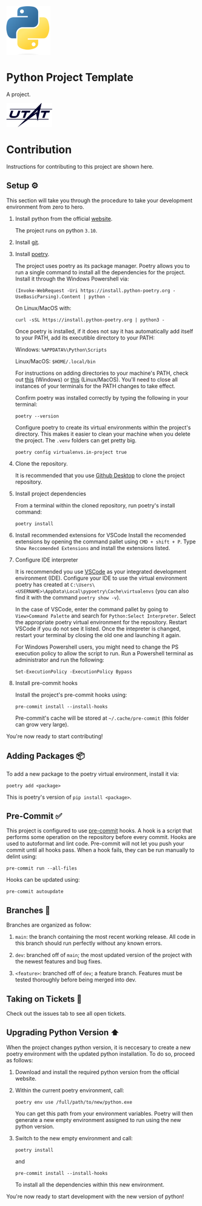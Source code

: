 <img src="img/logo.png" height="128">

# Python Project Template
A project.

<img src="img/utat-logo.png" height="64">

# Contribution
Instructions for contributing to this project are shown here.
## Setup ⚙️
This section will take you through the procedure to take your development environment from zero to hero.
1. Install python from the official [website](https://www.python.org/downloads/).

    The project runs on python `3.10`.

1. Install [git](https://git-scm.com/).

1. Install [poetry](https://python-poetry.org/).

    The project uses poetry as its package manager. Poetry allows you to run a single command to install all the dependencies for the project. Install it through the Windows Powershell via:
    ```
    (Invoke-WebRequest -Uri https://install.python-poetry.org -UseBasicParsing).Content | python -
    ```

    On Linux/MacOS with:
    ```
    curl -sSL https://install.python-poetry.org | python3 -
    ```

    Once poetry is installed, if it does not say it has automatically add itself to your PATH, add its executible directory to your PATH:

    Windows: `%APPDATA%\Python\Scripts`

    Linux/MacOS: `$HOME/.local/bin`
    
    For instructions on adding directories to your machine's PATH, check out [this](https://helpdeskgeek.com/windows-10/add-windows-path-environment-variable/) (Windows) or [this](https://stackoverflow.com/a/19663996) (Linux/MacOS). You'll need to close all instances of your terminals for the PATH changes to take effect. 
    
    Confirm poetry was installed correctly by typing the following in your terminal:
    ```
    poetry --version
    ```

    Configure poetry to create its virtual environments within the project's directory. This makes it easier to clean your machine when you delete the project. The `.venv` folders can get pretty big.
    ```
    poetry config virtualenvs.in-project true
    ```

1. Clone the repository.

    It is recommended that you use [Github Desktop](https://desktop.github.com/) to clone the project repository.

1. Install project dependencies

    From a terminal within the cloned repository, run poetry's install command:
    ```
    poetry install
    ```

1. Install recommended extensions for VSCode
    Install the recomended extensions by opening the command pallet using `CMD + shift + P`. Type `Show Reccomended Extensions` and install the extensions listed.

1. Configure IDE interpreter

    It is recommended you use [VSCode](https://code.visualstudio.com/) as your integrated development environment (IDE). Configure your IDE to use the virtual environment poetry has created at `C:\Users\<USERNAME>\AppData\Local\pypoetry\Cache\virtualenvs` (you can also find it with the command `poetry show -v`).
    
    In the case of VSCode, enter the command pallet by going to `View>Command Palette` and search for `Python:Select Interpreter`. Select the appropriate poetry virtual environment for the repository. Restart VSCode if you do not see it listed. Once the intepreter is changed, restart your terminal by closing the old one and launching it again.

    For Windows Powershell users, you might need to change the PS execution policy to allow the script to run. Run a Powershell terminal as administrator and run the following:
    ```
    Set-ExecutionPolicy -ExecutionPolicy Bypass
    ```

1. Install pre-commit hooks

    Install the project's pre-commit hooks using:
    ```
    pre-commit install --install-hooks
    ```
    
    Pre-commit's cache will be stored at `~/.cache/pre-commit` (this folder can grow very large).


You're now ready to start contributing!

## Adding Packages 📦
To add a new package to the poetry virtual environment, install it via:
```
poetry add <package>
```
This is poetry's version of `pip install <package>`.

## Pre-Commit ✅
This project is configured to use [pre-commit](https://pre-commit.com/) hooks. A hook is a script that performs some operation on the repository before every commit. Hooks are used to autoformat and lint code. Pre-commit will not let you push your commit until all hooks pass. When a hook fails, they can be run manually to delint using:
```
pre-commit run --all-files
```

Hooks can be updated using:
```
pre-commit autoupdate
```

## Branches 🌿
Branches are organized as follow:

1. `main`: the branch containing the most recent working release. All code in this branch should run perfectly without any known errors.

1. `dev`: branched off of `main`; the most updated version of the project with the newest features and bug fixes.

1. `<feature>`: branched off of `dev`; a feature branch. Features must be tested thoroughly before being merged into dev.

## Taking on Tickets 🎫
Check out the issues tab to see all open tickets.

## Upgrading Python Version ⬆️
When the project changes python version, it is neccesary to create a new poetry environment with the updated python installation. To do so, proceed as follows:

1. Download and install the required python version from the official website.

1. Within the current poetry environment, call:
    ```
    poetry env use /full/path/to/new/python.exe
    ```
    You can get this path from your environment variables. Poetry will then generate a new empty environment assigned to run using the new python version.

1. Switch to the new empty environment and call:
    ```
    poetry install
    ```
    and
    ```
    pre-commit install --install-hooks
    ```
    To install all the dependencies within this new environment.

You're now ready to start development with the new version of python!



